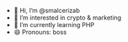 - 👋 Hi, I’m @smalcerizab
- 👀 I’m interested in crypto & marketing
- 🌱 I’m currently learning PHP
- 😄 Pronouns: boss
